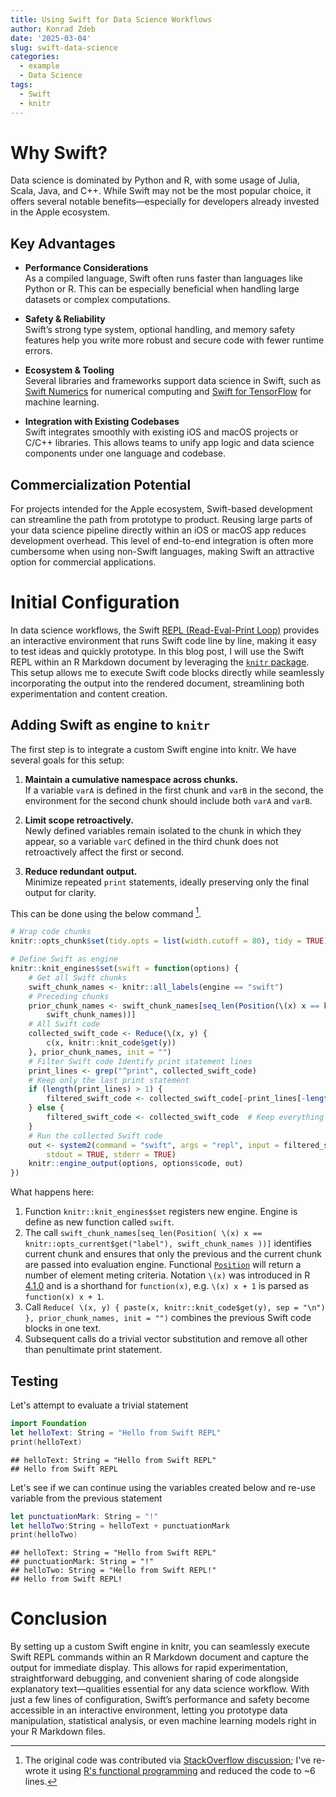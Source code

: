 ```yaml
---
title: Using Swift for Data Science Workflows
author: Konrad Zdeb
date: '2025-03-04'
slug: swift-data-science
categories:
  - example
  - Data Science
tags:
  - Swift
  - knitr
---
```





# Why Swift?

Data science is dominated by Python and R, with some usage of Julia, Scala, Java, and C++. While Swift may not be the most popular choice, it offers several notable benefits—especially for developers already invested in the Apple ecosystem.

## Key Advantages

- **Performance Considerations**  
  As a compiled language, Swift often runs faster than languages like Python or R. This can be especially beneficial when handling large datasets or complex computations.

- **Safety & Reliability**  
  Swift’s strong type system, optional handling, and memory safety features help you write more robust and secure code with fewer runtime errors.

- **Ecosystem & Tooling**  
  Several libraries and frameworks support data science in Swift, such as [Swift Numerics](https://github.com/apple/swift-numerics) for numerical computing and [Swift for TensorFlow](https://github.com/tensorflow/swift) for machine learning.

- **Integration with Existing Codebases**  
  Swift integrates smoothly with existing iOS and macOS projects or C/C++ libraries. This allows teams to unify app logic and data science components under one language and codebase.

## Commercialization Potential

For projects intended for the Apple ecosystem, Swift-based development can streamline the path from prototype to product. Reusing large parts of your data science pipeline directly within an iOS or macOS app reduces development overhead. This level of end-to-end integration is often more cumbersome when using non-Swift languages, making Swift an attractive option for commercial applications.

# Initial Configuration

In data science workflows, the Swift [REPL (Read-Eval-Print Loop)](https://swift.org/documentation/) provides an interactive environment that runs Swift code line by line, making it easy to test ideas and quickly prototype. In this blog post, I will use the Swift REPL within an R Markdown document by leveraging the [`knitr` package](https://cran.r-project.org/web/packages/knitr/index.html). This setup allows me to execute Swift code blocks directly while seamlessly incorporating the output into the rendered document, streamlining both experimentation and content creation.

## Adding Swift as engine to `knitr`

The first step is to integrate a custom Swift engine into knitr. We have several goals for this setup:

1. **Maintain a cumulative namespace across chunks.**  
   If a variable `varA` is defined in the first chunk and `varB` in the second, the environment for the second chunk should include both `varA` and `varB`.

2. **Limit scope retroactively.**  
   Newly defined variables remain isolated to the chunk in which they appear, so a variable `varC` defined in the third chunk does not retroactively affect the first or second.

3. **Reduce redundant output.**  
   Minimize repeated `print` statements, ideally preserving only the final output for clarity.

This can be done using the below command [^1]. 


``` r
# Wrap code chunks
knitr::opts_chunk$set(tidy.opts = list(width.cutoff = 80), tidy = TRUE)

# Define Swift as engine
knitr::knit_engines$set(swift = function(options) {
    # Get all Swift chunks
    swift_chunk_names <- knitr::all_labels(engine == "swift")
    # Preceding chunks
    prior_chunk_names <- swift_chunk_names[seq_len(Position(\(x) x == knitr::opts_current$get("label"),
        swift_chunk_names))]
    # All Swift code
    collected_swift_code <- Reduce(\(x, y) {
        c(x, knitr::knit_code$get(y))
    }, prior_chunk_names, init = "")
    # Filter Swift code Identify print statement lines
    print_lines <- grep("^print", collected_swift_code)
    # Keep only the last print statement
    if (length(print_lines) > 1) {
        filtered_swift_code <- collected_swift_code[-print_lines[-length(print_lines)]]  # Remove all but the last print
    } else {
        filtered_swift_code <- collected_swift_code  # Keep everything as is
    }
    # Run the collected Swift code
    out <- system2(command = "swift", args = "repl", input = filtered_swift_code,
        stdout = TRUE, stderr = TRUE)
    knitr::engine_output(options, options$code, out)
})
```

What happens here:
1. Function `knitr::knit_engines$set` registers new engine. Engine is define as new function called `swift`.
2. The call `swift_chunk_names[seq_len(Position( \(x) x == knitr::opts_current$get("label"), swift_chunk_names ))]` identifies current chunk and ensures that only the previous and the current chunk are passed into evaluation engine. Functional [`Position`](http://adv-r.had.co.nz/Functionals.html) will return a number of element meting criteria. Notation `\(x)` was introduced in R [4.1.0](https://cran.r-project.org/doc/manuals/r-release/NEWS.html) and is a shorthand for `function(x)`, e.g. `\(x) x + 1` is parsed as `function(x) x + 1`.
4. Call `Reduce( \(x, y) { paste(x, knitr::knit_code$get(y), sep = "\n") }, prior_chunk_names, init = "")` combines the previous Swift code blocks in one text.
5. Subsequent calls do a trivial vector substitution and remove all other than penultimate print statement.


## Testing

Let's attempt to evaluate a trivial statement


``` swift
import Foundation
let helloText: String = "Hello from Swift REPL"
print(helloText)
```

```
## helloText: String = "Hello from Swift REPL"
## Hello from Swift REPL
```

Let's see if we can continue using the variables created below and re-use variable from the previous statement


``` swift
let punctuationMark: String = "!"
let helloTwo:String = helloText + punctuationMark
print(helloTwo)
```

```
## helloText: String = "Hello from Swift REPL"
## punctuationMark: String = "!"
## helloTwo: String = "Hello from Swift REPL!"
## Hello from Swift REPL!
```

# Conclusion

By setting up a custom Swift engine in knitr, you can seamlessly execute Swift REPL commands within an R Markdown document and capture the output for immediate display. This allows for rapid experimentation, straightforward debugging, and convenient sharing of code alongside explanatory text—qualities essential for any data science workflow. With just a few lines of configuration, Swift’s performance and safety become accessible in an interactive environment, letting you prototype data manipulation, statistical analysis, or even machine learning models right in your R Markdown files.

[^1]: The original code was contributed via [StackOverflow discussion](https://stackoverflow.com/a/79484446/1655567); I've re-wrote it using [R's functional programming](http://adv-r.had.co.nz/Functionals.html#functionals-fp) and reduced the code to ~6 lines.

